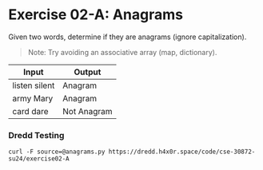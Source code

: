 # Exercise 02-A: Anagrams

Given two words, determine if they are anagrams (ignore capitalization).

> Note: Try avoiding an associative array (map, dictionary).

<style>
td {
  vertical-align: top;
}
</style>

<table>
    <thead>
        <tr>
            <th>Input</th>
            <th>Output</th>
        </tr>
    </thead>
    <tbody>
        <tr>
            <td>listen silent</td>
            <td>Anagram</td>
        </tr>
        <tr>
            <td>army Mary</td>
            <td>Anagram</td>
        </tr>
        <tr>
            <td>card dare</td>
            <td>Not Anagram</td>
        </tr>
    </tbody>
</table>

### Dredd Testing

`curl -F source=@anagrams.py https://dredd.h4x0r.space/code/cse-30872-su24/exercise02-A`
